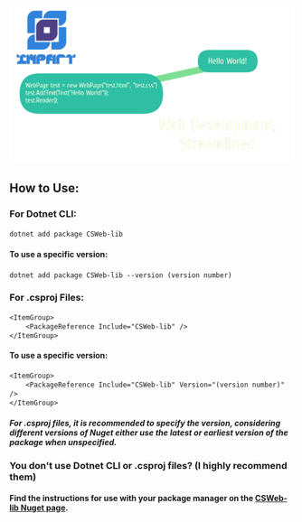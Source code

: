 <img src="Images/main.png"></img>
## How to Use:
### For Dotnet CLI:
`dotnet add package CSWeb-lib`
#### To use a specific version:
`dotnet add package CSWeb-lib --version (version number)`
### For .csproj Files:
```
<ItemGroup>
    <PackageReference Include="CSWeb-lib" />
</ItemGroup>
```
#### To use a specific version:
```
<ItemGroup>
    <PackageReference Include="CSWeb-lib" Version="(version number)" />
</ItemGroup>
```
#### *For .csproj files, it is recommended to specify the version, considering different versions of Nuget either use the latest or earliest version of the package when unspecified.*
### You don't use Dotnet CLI or .csproj files? (I highly recommend them)
#### Find the instructions for use with your package manager on the [CSWeb-lib Nuget page](https://www.nuget.org/packages/CSWeb-lib/).
